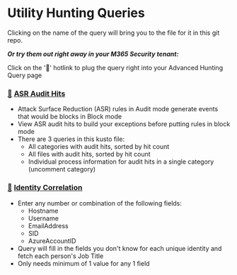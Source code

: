 # Utility Hunting Queries

Clicking on the name of the query will bring you to the file for it in this git repo.

***Or try them out right away in your M365 Security tenant:***

Click on the '🔎' hotlink to plug the query right into your Advanced Hunting Query page

### [🔎](https://security.microsoft.com/v2/advanced-hunting?query=H4sIAAAAAAAAA-1UwU4CMRCds4n_sOGCJiYkeuZAEBMTVA4azsuyC6sLJbugYozf7ptHy1qyKkbhZDbddl6nb6Zv2jakIYHMxcgMfSQhxrGMYOeSYlQAfcJoLmOMQlnIkFYAW_tCDuVAzuH5CDtC38Eolul67pUMY2A5WiAteM3ha-BzK0vEVbQAFsJDV5Xx6vAugNbJFNgvxMrhp0wxZzdZXN4x-vo6rwL4BF_I3b5wfRt8C-YfSJOaOPtIjmEPEKk6dslquBPnWzKqh7aGp3oCnsxqPWL-qlVI_imQf92_1v0E-IXV8BqckzVmgA2pQI96jn9cowy4kQfu_qP65a3QGumscmo2EZCENdm8T8tva6Yxt6tbU97wr9k6dfEP0QrsI6fWK9YUaIZVypbA9utR-1XMGzAmdh9t6qBa9zBjiGk2u4tneH5a8JztPfoVVI0Yqc_qn8kpM0mRieqd7TC2v8NLrLrnmXMcfxm3h38sz-TvQ-10L0rf8eTmYCwsX8fmsOBbNeA9r4qo0WbMy2kSeLfNfxu2ey8UV5VTe5vcm-zvv4ptm1XV8Xwvd9ZXr2-XTLG8A6xR9Hm4BwAA&timeRangeId=week) [ASR Audit Hits](ASRAuditHits.kusto)
- Attack Surface Reduction (ASR) rules in Audit mode generate events that would be blocks in Block mode
- View ASR audit hits to build your exceptions before putting rules in block mode
- There are 3 queries in this kusto file:
    - All categories with audit hits, sorted by hit count
    - All files with audit hits, sorted by hit count
    - Individual process information for audit hits in a single category (uncomment category)

### [🔎](https://security.microsoft.com/v2/advanced-hunting?query=H4sIAAAAAAAAA6VVTW_TQBCdMxL_werJlgIVHEEcUppCUJUgnIgDqqo02aSunDiynUJRfzxv3q63dmq3BLTy7mR2Pt7MzkyO5VgCGchIJti_gR6CPpMxqDGoQKYS8ybEGUH6M_gxpGPHsRoTakxwO8B5gv0cnO-gz3Gv8i_lBbTV21xmssF5JQa70nfkZrIGL8HvmZQ4M0plssR-jbMAV-_W0CukB-4Op5F8j2tAz6Cf0voCK-dd4SViYDp1dIbbQPryG9ZUrg8kimUHq6WTU-wp7krqGljNIXONXx_wLYDfIkjADeWHHGFdIDfva1EreiNbUG_knYs3p8eU8dpcpERdRVu4_CxwJtgNMSX8jMN1CuqWng3QbpCtjPx7IktoR3M6J_q69MhlrcdXymSFZaAzhvTUZbbwtrb4lckNuE9b-sg85g7rgx2bqy1zp7xL2Cr4xuET3iPvfw1vr6C9xUpZMd2ebOWE1A3c-lv8lR2Lt8vHa0_XdW1dPacZ8y0VW3Rwdqd7FW99la5ecr70CpFXchG1NKdfiWXtvHfp2QgecN1AImE2h436u_O1VmX7sY-22n_L2l-yO0uX56XrwRJ1rxGtcHtLXwFO7Ymdr3bF9JNyOWXb8qT9M4P8pZ8tYaNro0ZdVKuaA_XuH2MeVW8ydF24Ocje4_c61MLAT7N-Y5b9T5Rt9dCN654z9Rffy86iM-RHJ9WoUYW2kuacZqF88q9Yr98jfrZXdrW8RP8ws_ZRKO8LIrzCv43WaOp4XRls66f2buk9Wxl_ADEwGPJIBwAA&timeRangeId=week) [Identity Correlation](IdentityCorrelation.kusto)
- Enter any number or combination of the following fields:
    - Hostname
    - Username
    - EmailAddress
    - SID
    - AzureAccountID
- Query will fill in the fields you don't know for each unique identity and fetch each person's Job Title
- Only needs minimum of 1 value for any 1 field
